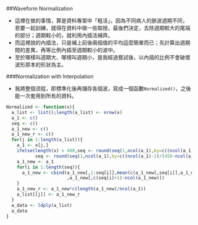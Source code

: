 ##Waveform Normalization
- 這裡在做的事情，算是資料專案中「粗活」。因為不同病人的脈波週期不同，若要一起訓練，就得在資料中做一些取捨，最後們決定，去除週期較大的尾端的部分；週期較小的，就利用內插法補齊。
- 而這裡說的內插法，只是補上前後兩個值的平均這麼簡單而已；先計算出週期間的差異，再等比例內插至週期較小的波中。
- 至於哪樣叫週期大、哪樣叫週期小，是我經過嘗試後，以內插的比例不會破壞波形原本的形狀為主。

###Normalization with Interpolation
- 我將整個流程，即標準化後再儲存各個波，寫成一個函數```Normalized()```，之後能一次套用到所有的資料。
```R
Normalized <- function(x){
  a_list <- list();length(a_list) <- nrow(x)
  a_1 <- c()
  seq <- c()
  a_1_new <- c()
  a_1_new_r <- c()
  for(j in 1:length(a_list)){
    a_1 <- x[j,]
    ifelse(length(x) > 400,seq <- round(seq(1,ncol(a_1),by=c((ncol(a_1)-1)/(800-ncol(a_1))))),
           seq <- round(seq(1,ncol(a_1),by=c((ncol(a_1)-1)/(450-ncol(a_1))))))
    a_1_new <- a_1
    for(i in 1:length(seq)){
      a_1_new <- cbind(a_1_new[,1:seq[i]],mean(c(a_1_new[,seq[i]],a_1_new[,seq[i]+1]))
                       ,a_1_new[,c(seq[i]+1):ncol(a_1_new)])
    }
    a_1_new_r <- a_1_new*c(length(a_1_new)/ncol(a_1))
    a_list[[j]] <- a_1_new_r
  }
  a_data <- ldply(a_list)
  a_data
}

```
